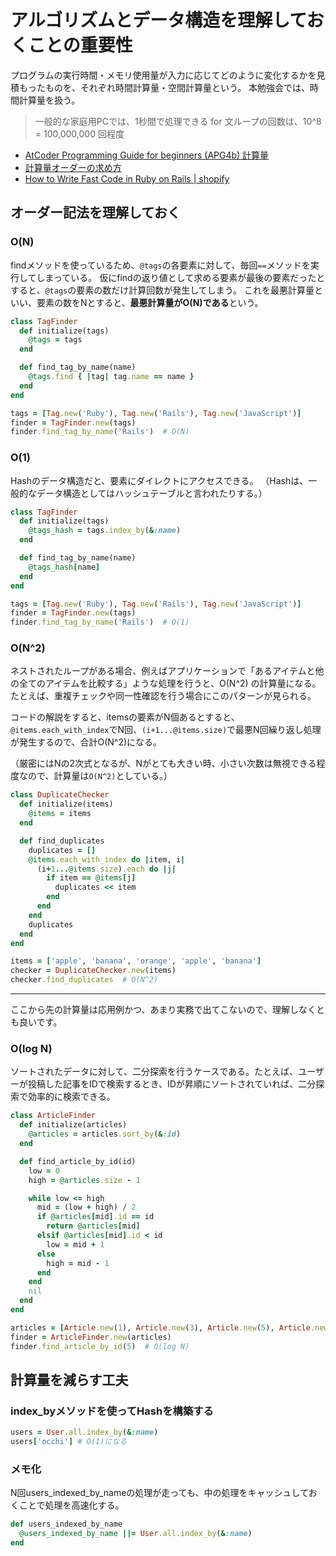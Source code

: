 # アルゴリズムとデータ構造を理解しておくことの重要性
プログラムの実行時間・メモリ使用量が入力に応じてどのように変化するかを見積もったものを、それぞれ時間計算量・空間計算量という。
本勉強会では、時間計算量を扱う。

> 一般的な家庭用PCでは、1秒間で処理できる for 文ループの回数は、10^8 = 100,000,000 回程度

- [AtCoder Programming Guide for beginners (APG4b) 計算量](https://atcoder.jp/contests/apg4b/tasks/APG4b_w?lang=ja)
- [計算量オーダーの求め方](https://qiita.com/drken/items/872ebc3a2b5caaa4a0d0)
- [How to Write Fast Code in Ruby on Rails | shopify](https://shopify.engineering/write-fast-code-ruby-rails)

## オーダー記法を理解しておく

### O(N)
findメソッドを使っているため、`@tags`の各要素に対して、毎回`==`メソッドを実行してしまっている。
仮にfindの返り値として求める要素が最後の要素だったとすると、`@tags`の要素の数だけ計算回数が発生してしまう。
これを最悪計算量といい、要素の数をNとすると、**最悪計算量がO(N)である**という。
```ruby
class TagFinder
  def initialize(tags)
    @tags = tags
  end

  def find_tag_by_name(name)
    @tags.find { |tag| tag.name == name }
  end
end

tags = [Tag.new('Ruby'), Tag.new('Rails'), Tag.new('JavaScript')]
finder = TagFinder.new(tags)
finder.find_tag_by_name('Rails')  # O(N)
```

### O(1)
Hashのデータ構造だと、要素にダイレクトにアクセスできる。
（Hashは、一般的なデータ構造としてはハッシュテーブルと言われたりする。）
```ruby
class TagFinder
  def initialize(tags)
    @tags_hash = tags.index_by(&:name)
  end

  def find_tag_by_name(name)
    @tags_hash[name]
  end
end

tags = [Tag.new('Ruby'), Tag.new('Rails'), Tag.new('JavaScript')]
finder = TagFinder.new(tags)
finder.find_tag_by_name('Rails')  # O(1)
```

### O(N^2)
ネストされたループがある場合、例えばアプリケーションで「あるアイテムと他の全てのアイテムを比較する」ような処理を行うと、O(N^2) の計算量になる。
たとえば、重複チェックや同一性確認を行う場合にこのパターンが見られる。

コードの解説をすると、itemsの要素がN個あるとすると、
`@items.each_with_index`でN回、`(i+1...@items.size)`で最悪N回繰り返し処理が発生するので、合計O(N^2)になる。

（厳密にはNの2次式となるが、Nがとても大きい時、小さい次数は無視できる程度なので、計算量は`O(N^2)`としている。）

```ruby
class DuplicateChecker
  def initialize(items)
    @items = items
  end

  def find_duplicates
    duplicates = []
    @items.each_with_index do |item, i|
      (i+1...@items.size).each do |j|
        if item == @items[j]
          duplicates << item
        end
      end
    end
    duplicates
  end
end

items = ['apple', 'banana', 'orange', 'apple', 'banana']
checker = DuplicateChecker.new(items)
checker.find_duplicates  # O(N^2)
```

---

ここから先の計算量は応用例かつ、あまり実務で出てこないので、理解しなくとも良いです。


### O(log N)
ソートされたデータに対して、二分探索を行うケースである。たとえば、ユーザーが投稿した記事をIDで検索するとき、IDが昇順にソートされていれば、二分探索で効率的に検索できる。
```ruby
class ArticleFinder
  def initialize(articles)
    @articles = articles.sort_by(&:id)
  end

  def find_article_by_id(id)
    low = 0
    high = @articles.size - 1

    while low <= high
      mid = (low + high) / 2
      if @articles[mid].id == id
        return @articles[mid]
      elsif @articles[mid].id < id
        low = mid + 1
      else
        high = mid - 1
      end
    end
    nil
  end
end

articles = [Article.new(1), Article.new(3), Article.new(5), Article.new(7)]
finder = ArticleFinder.new(articles)
finder.find_article_by_id(5)  # O(log N)
```

## 計算量を減らす工夫
### index_byメソッドを使ってHashを構築する
```ruby
users = User.all.index_by(&:name)
users['occhi'] # O(1)になる
```

### メモ化
N回users_indexed_by_nameの処理が走っても、中の処理をキャッシュしておくことで処理を高速化する。

```ruby
def users_indexed_by_name
  @users_indexed_by_name ||= User.all.index_by(&:name)
end
```
